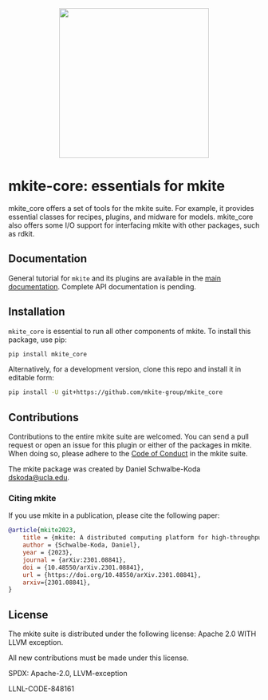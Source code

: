 <div align="center">
  <img src="https://raw.githubusercontent.com/mkite-group/mkite_core/main/docs/_static/mkite-core.png" width="300"><br>
</div>

# mkite-core: essentials for mkite

mkite_core offers a set of tools for the mkite suite. For example, it provides essential classes for recipes, plugins, and midware for models. mkite_core also offers some I/O support for interfacing mkite with other packages, such as rdkit.

## Documentation

General tutorial for `mkite` and its plugins are available in the [main documentation](https://mkite.org).
Complete API documentation is pending.

## Installation

`mkite_core` is essential to run all other components of mkite. To install this package, use pip:

```bash
pip install mkite_core
```

Alternatively, for a development version, clone this repo and install it in editable form:

```bash
pip install -U git+https://github.com/mkite-group/mkite_core
```

## Contributions

Contributions to the entire mkite suite are welcomed.
You can send a pull request or open an issue for this plugin or either of the packages in mkite.
When doing so, please adhere to the [Code of Conduct](CODE_OF_CONDUCT.md) in the mkite suite.

The mkite package was created by Daniel Schwalbe-Koda <dskoda@ucla.edu>.

### Citing mkite

If you use mkite in a publication, please cite the following paper:

```bibtex
@article{mkite2023,
    title = {mkite: A distributed computing platform for high-throughput materials simulations},
    author = {Schwalbe-Koda, Daniel},
    year = {2023},
    journal = {arXiv:2301.08841},
    doi = {10.48550/arXiv.2301.08841},
    url = {https://doi.org/10.48550/arXiv.2301.08841},
    arxiv={2301.08841},
}
```

## License

The mkite suite is distributed under the following license: Apache 2.0 WITH LLVM exception.

All new contributions must be made under this license.

SPDX: Apache-2.0, LLVM-exception

LLNL-CODE-848161
